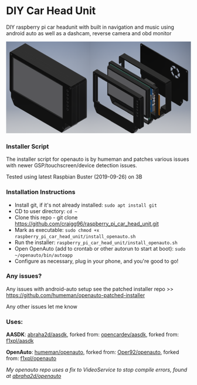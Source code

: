 # DIY Car Head Unit
DIY raspberry pi car headunit with built in navigation and music using android auto as well as a dashcam, reverse camera and obd monitor

![Head_Unit.png](https://github.com/craigg96/raspberry_pi_car_head_unit/blob/master/Head_Unit.png?raw=true)

### Installer Script
The installer script for openauto is by humeman and patches various issues with newer GSP/touchscreen/device detection issues.

Tested using latest Raspbian Buster (2019-09-26) on 3B

### Installation Instructions
* Install git, if it's not already installed: `sudo apt install git`
* CD to user directory: `cd ~`
* Clone this repo - git clone https://github.com/craigg96/raspberry_pi_car_head_unit.git
* Mark as executable: `sudo chmod +x raspberry_pi_car_head_unit/install_openauto.sh`
* Run the installer: `raspberry_pi_car_head_unit/install_openauto.sh`
* Open OpenAuto (add to crontab or other autorun to start at boot): `sudo ~/openauto/bin/autoapp`
* Configure as necessary, plug in your phone, and you're good to go!

### Any issues?
Any issues with android-auto setup see the patched installer repo >> https://github.com/humeman/openauto-patched-installer

Any other issues let me know

### Uses:
**AASDK**: [abraha2d/aasdk](https://github.com/abraha2d/aasdk), forked from: [opencardev/aasdk](https://github.com/opencardev/aasdk), forked from: [f1xpl/aasdk](https://github.com/f1xpl/aasdk)

**OpenAuto**: [humeman/openauto](https://github.com/humeman/openauto), forked from: [Oper92/openauto](https://github.com/Oper92/openauto), forked from: [f1xpl/openauto](https://github.com/f1xpl/openauto)

*My openauto repo uses a fix to VideoService to stop compile errors, found at [abraha2d/openauto](https://github.com/abraha2d/openauto)*
